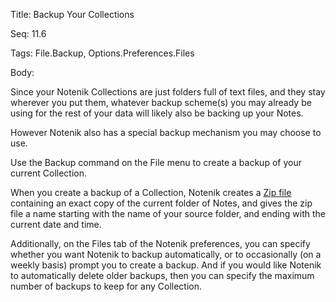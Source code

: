 Title:  Backup Your Collections

Seq:    11.6

Tags:   File.Backup, Options.Preferences.Files

Body:   
 
Since your Notenik Collections are just folders full of text files, and they stay wherever you put them, whatever backup scheme(s) you may already be using for the rest of your data will likely also be backing up your Notes. 

However Notenik also has a special backup mechanism you may choose to use. 

Use the Backup command on the File menu to create a backup of your current Collection. 

When you create a backup of a Collection, Notenik creates a [Zip file][zip] containing an exact copy of the current folder of Notes, and gives the zip file a name starting with the name of your source folder, and ending with the current date and time.

Additionally, on the Files tab of the Notenik preferences, you can specify whether you want Notenik to backup automatically, or to occasionally (on a weekly basis) prompt you to create a backup. And if you would like Notenik to automatically delete older backups, then you can specify the maximum number of backups to keep for any Collection.


[zip]: https://en.wikipedia.org/wiki/Zip_(file_format)

